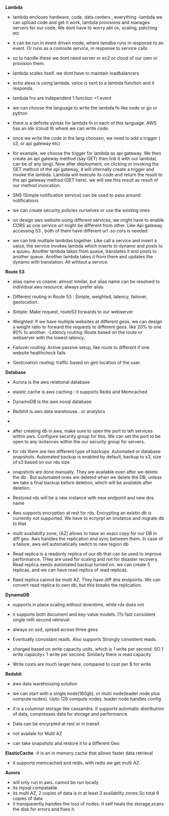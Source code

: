 **Lambda**

- lambda encloses hardware, code, data centers , everything
-lambda we can upload code and get it work, lambda provisions and manages servers for our code. We dont have to worry abt os, scaling, patching etc

- it can be run in event driven mode, where lamdba runs in response to an event. Or runs as a comoute service, in response to service calls

- so to handle these we dont need server or ec2 or cloud of our own or provision them.

- lambda scales itself. we dont  have to maintain loadbalancers

- echo alexa is using lambda. voice is sent to a lambda function and it responds.

- lambda fns are independent 1 function  =1 event

- we can choose the language to write the lambda fn like node or go or python

- there is a definite syntax for lambda fn in each of this language. AWS has an ide (cloud 9) where we can write code.

- once we write the code in the lang choosen, we need to add a trigger ( s3, or api gateway etc)

- for example, we choose the trigger for lambda as api gateway. We then create an api gateway method (say GET) then link it with our lambda( can be of any lang). Now after deployment, on clicking or invoking the GET method of the api gateway, it will internally create a trigger and invoke the lambda. Lambda will execute its code and return the result to the api gateway method (GET here). we will see this result as result of our method invocation. 


- SNS (Simple notification service) can be used to pass around notifications

- we can create security policies ourselves or use the existing ones

- on design aws website using different services, we might have to enable CORS as one service url might be different from other. Like Api gateway accessing S3 , both of them have different url .so cors is needed

- we can link  multiple lambdas together. Like call a service and insert a value, the service invokes lambda which inserts to dynamo and posts to a quueu. Another lambda takes from queue, translates it and posts to another queue. Another lambda takes it from there and updates the dynamo with translation. All wihtout a service.

**Route 53**

- alias name vs cname: almost similar, but alias name can be resolved to individual aws resource. always prefer alias

- Different routing in Route 53 : Simple, weighted, latency, failover, geolocation.
- Simple: Make request, route53 forwards to our webserver
- Weighted: If we have multiple websites at different geos, we can design a weight ratio to forward the requests to different geos. like 20% to one  80% to another.
-Latency routing: Route based on the route or webserver with the lowest latency,
- Failover routing:  Active passive setup, like route to different if one website healthcheck fails
- Geolcoation routing: traffic based on geo location of the user.

**Database**

- Aurora is the aws relational database
- elastic cache is aws caching : it supports Redis and Memcached
- DynamoDB is the aws nosql database
- Redshit is aws data warehouse.. or analytics
-

- after creating db in aws, make sure to open the port to teh services within aws. Configure security group for this.
We can set the port to be open to any isntances within the our security group for servers.

- for rds there are two different type of backups: Automated or database snapshots. Automated backup is enabled by default, backup to s3, size of s3 based on our rds size

- snapshots are done manually. They are available even after we delete the db . But automated ones are deleted when we delete the DB, unless we take a final backup before deletion, which will be available after deletion.

- Restored rds will be a new instance with new endpoint and new dns name

- Aws supports encryption at rest for rds. Encrypting an existin db is currently not supported. We have to ecnyrpt an iinstance and migrate db to that

- multi availabilty zone, (AZ) allows to have an exact copy for our DB in diff geo. Aws hanldes the replication and sync between them. In case of a failure, aws will automatically switch to new region db

- Read replica is a readonly replica of our db that can be used to improve performance. THey are used for scaling and not for disaster recovery. Read replica needs automated backup turned on. we can create 5 replicas, and we can have read replica of read replicas.

- Raed replica cannot be multi AZ. They have diff dns endpoints. We can convert read replica to own db, but this breaks the replciation.

**DynamoDB**

- supports in place scaling without downtime, while rds does not
- it supports both document and key-value models. ITs fast consistent single milli second retrieval
- always on ssd, spread across three geos
- Eventually consistant reads. Also supports Strongly consistent reads.

- charged based on write capacity units. which is 1 write per second. SO 1 write capacity= 1 write per second. Similarly there is read capacity

- Write costs are much larger here. compared to cost per $ for write

**Redshit**

- aws data warehousing solution
- we can start with a single node(160gb), or multi node(leader node plus compute nodes). Upto 128 compute nodes, leader  node handles config

- it is a columnar storage like cassandra. It supports automatic distribution of data, compresses data for storage and performance.

- Data can be encyrpted at rest or in transit
- not availale for Multi AZ
- can take snapshots and restore it to a different Geo

**ElasticCache**
-it is an in memory cache that allows faster data retrieval 
- it supports memcached and redis. with redis we get multi AZ.

**Aurora**

- will only run in aws. cannot be run locally
- its mysql compatable.
- its multi AZ, 2 copies of data is in at least 3 availablity zones.So total 6 copies of data
- it transparently handles the loss of nodes. It self heals the storage,scans the disk for errors and fixes it.
